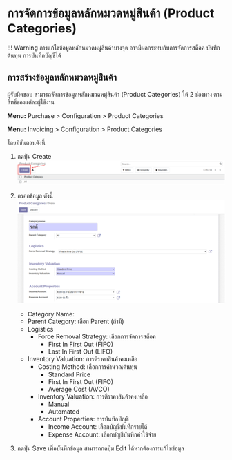 # การจัดการข้อมูลหลักหมวดหมู่สินค้า (Product Categories)

!!! Warning
    การแก้ไขข้อมูลหลักหมวดหมู่สินค้าบางจุด อาจมีผลกระทบกับการจัดการสต็อค บันทึกต้นทุน การบันทึกบัญชีได้
    
## การสร้างข้อมูลหลักหมวดหมู่สินค้า

ผู้รับผิดชอบ สามารถจัดการข้อมูลหลักหมวดหมู่สินค้า (Product Categories) ได้ 2 ช่องทาง ตามสิทธิ์ของแต่ละผู้ใช้งาน

**Menu:** Purchase > Configuration > Product Categories

**Menu:** Invoicing > Configuration > Product Categories

โดยมีขั้นตอนดังนี้

1. กดปุ่ม Create 
![](img/pro_cate_1.png)

2. กรอกข้อมูล ดังนี้
![](img/pro_cate_2.png)
    * Category Name:
    * Parent Category: เลือก Parent (ถ้ามี)
    * Logistics
        * Force Removal Strategy: เลือกการจัดการสต็อค
            * First In First Out (FIFO)
            * Last In First Out (LIFO)
    * Inventory Valuation: การตีราคาสินค้าคงเหลือ
        * Costing Method: เลือกการคำนวณต้นทุน
            * Standard Price
            * First In First Out (FIFO)
            * Average Cost (AVCO)
        * Inventory Valuation: การตีราคาสินค้าคงเหลือ
            * Manual
            * Automated
        * Account Properties: การบันทึกบัญชี
            * Income Account: เลือกบัญชีบันทึกรายได้
            * Expense Account: เลือกบัญชีบันทึกค่าใช้จ่าย
3. กดปุ่ม Save เพื่อบันทึกข้อมูล สามารถกดปุ่ม Edit ได้หากต้องการแก้ไขข้อมูล
